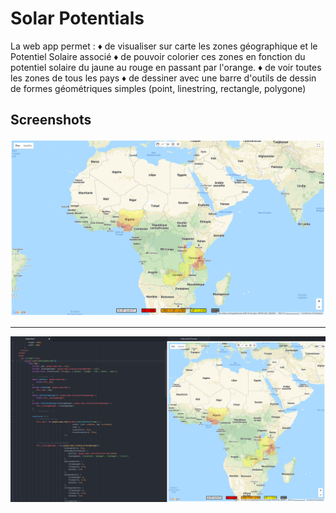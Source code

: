 ﻿# Solar Potentials

La web app permet :
♦ de visualiser sur carte les zones géographique et le Potentiel Solaire associé
♦ de pouvoir colorier ces zones en fonction du potentiel solaire du jaune au rouge en passant par l'orange.
♦ de voir toutes les zones de tous les pays
♦ de dessiner avec une barre d'outils de dessin de formes géométriques simples (point, linestring, rectangle, polygone)


## Screenshots

<img src="/screenshots/fullscreen.png" alt="Fullscreen screenshot of the web app"/>

-----------------------------------------------------------------------------------------------------------------

<img src="/screenshots/onAtomEditor.png" alt="Screenshot of the web app in Atom"/>

